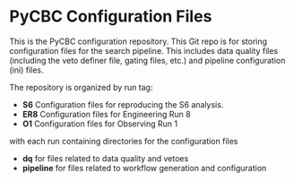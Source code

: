 # PyCBC Configuration Files

This is the PyCBC configuration repository. This Git repo is for storing
configuration files for the search pipeline. This includes data quality files
(including the veto definer file, gating files, etc.) and pipeline
configuration (ini) files.

The repository is organized by run tag:

 * **S6** Configuration files for reproducing the S6 analysis.
 * **ER8** Configuration files for Engineering Run 8
 * **O1** Configuration files for Observing Run 1

with each run containing directories for the configuration files

 * **dq** for files related to data quality and vetoes
 * **pipeline** for files related to workflow generation and configuration

